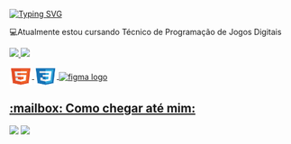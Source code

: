 <a href="https://git.io/typing-svg"><img src="https://readme-typing-svg.demolab.com?font=Fira+Code&pause=1000&color=ABD200&random=false&width=435&lines=Ol%C3%A1%2C+sou+Maria+Luiza.;Bem-vindo+ao+meu+perfil!+%F0%9F%91%8B" alt="Typing SVG" /></a>

<div>
  <p>💻Atualmente estou cursando Técnico de Programação de Jogos Digitais</p>
</div>

<div>
  <a href="https://github.com/felipe-tneves">
  <img height="180em" src="https://github-readme-stats.vercel.app/api?username=mrlzmtl&show_icons=true&theme=merko"/>
  <img height="180em" src="https://github-readme-stats.vercel.app/api/top-langs/?username=mrlzmtl&layout=compact&langs_count=7&theme=merko"/>
</div>

<div style="display: inline_block"><br>
  <img align="center" alt="HTML" height="30" width="40" src="https://raw.githubusercontent.com/devicons/devicon/master/icons/html5/html5-original.svg">
  <img align="center" alt="CSS" height="30" width="40" src="https://raw.githubusercontent.com/devicons/devicon/master/icons/css3/css3-original.svg">
  <img align="center"  alt="figma logo" height="30" width="40" src="https://cdn.jsdelivr.net/gh/devicons/devicon/icons/figma/figma-original.svg"/>
</div>

<div>
  <h2>:mailbox: Como chegar até mim:</h2> 
  <a href = "mailto:marialuizamatiolinogueira@gmail.com"><img src="https://img.shields.io/badge/Gmail-D14836?style=for-the-badge&logo=gmail&logoColor=white" target="_blank"></a>
  <a href="https://www.linkedin.com/in/marialuizamatiolinogueira/" target="_blank"><img src="https://img.shields.io/badge/-LinkedIn-%230077B5?style=for-the-badge&logo=linkedin&logoColor=white" target="_blank"></a>
</div>
